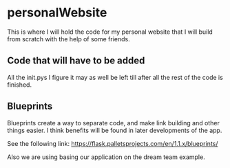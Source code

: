 # personalWebsite
This is where I will hold the code for my personal website that I will build from scratch with the help of some friends.

## Code that will have to be added
All the init.pys I figure it may as well be left till after all the rest of the code is finished.

## Blueprints
Blueprints create a way to separate code, and make link building and other things easier. I think benefits will be found in later developments of the app.

See the following link: https://flask.palletsprojects.com/en/1.1.x/blueprints/

Also we are using basing our application on the dream team example.

